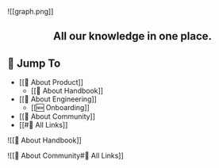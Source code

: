 ![[graph.png]]
<div align="center">
	<h2>All our knowledge in one place.</h2>
</div>

## 🔗 Jump To

- [[🎁 About Product]]
	- [[📕 About Handbook]]
- [[👷 About Engineering]]
	- [[🆕 Onboarding]]
- [[🥳 About Community]]
- [[#🔗 All Links]]

![[📕 About Handbook]]

![[🥳 About Community#🔗 All Links]]